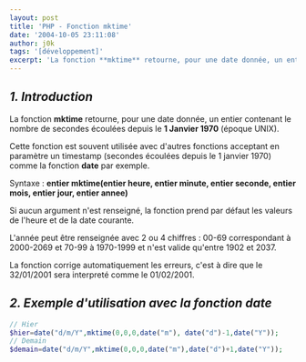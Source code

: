 ```yaml
---
layout: post
title: 'PHP - Fonction mktime'
date: '2004-10-05 23:11:08'
author: j0k
tags: '[développement]'
excerpt: 'La fonction **mktime** retourne, pour une date donnée, un entier contenant le nombre de secondes écoulées depuis le **1 Janvier 1970** (époque UNIX).'
---
```


## _1. Introduction_

La fonction **mktime** retourne, pour une date donnée, un entier contenant le nombre de secondes écoulées depuis le **1 Janvier 1970** (époque UNIX).

Cette fonction est souvent utilisée avec d'autres fonctions acceptant en paramètre un timestamp (secondes écoulées depuis le 1 janvier 1970) comme la fonction **date** par exemple.

Syntaxe : **entier mktime(entier heure, entier minute, entier seconde, entier mois, entier jour, entier annee)**

Si aucun argument n'est renseigné, la fonction prend par défaut les valeurs de l'heure et de la date courante.

L'année peut être renseignée avec 2 ou 4 chiffres : 00-69 correspondant à 2000-2069 et 70-99 à 1970-1999 et n'est valide qu'entre 1902 et 2037.

La fonction corrige automatiquement les erreurs, c'est à dire que le 32/01/2001 sera interpreté comme le 01/02/2001.

##  _2. Exemple d'utilisation avec la fonction date_

```php
// Hier
$hier=date("d/m/Y",mktime(0,0,0,date("m"), date("d")-1,date("Y"));
// Demain
$demain=date("d/m/Y",mktime(0,0,0,date("m"),date("d")+1,date("Y"));
```
